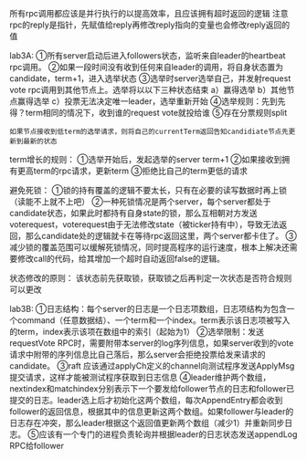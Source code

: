 所有rpc调用都应该是并行执行的以提高效率，且应该拥有超时返回的逻辑
注意rpc的reply是指针，先赋值给reply再修改reply指向的变量也会修改reply返回的值

lab3A:
    ①所有server启动后进入followers状态，监听来自leader的heartbeat rpc调用。
    ②如果一段时间没有收到任何来自leader的调用，将自身状态置为candidate，term+1，进入选举状态
    ③选举时server选举自己，并发射request vote rpc调用到其他节点上。选举将以以下三种状态结束
    a）赢得选举
    b）其他节点赢得选举
    c）投票无法决定唯一leader，选举重新开始
    ④选举规则：先到先得？term相同的情况下，收到谁的request vote就投给谁
    ⑤存在分票规则split

    如果节点接收到低term的选举请求，则将自己的currentTerm返回告知candidiate节点先更新到最新的状态

term增长的规则：
    ①选举开始后，发起选举的server term+1
    ②如果接收到拥有更高term的rpc请求，更新term
    ③拒绝比自己的term更低的请求

避免死锁：
    ①锁的持有覆盖的逻辑不要太长，只有在必要的读写数据时再上锁（读能不上就不上吧）
    ②一种死锁情况是两个server，每个server都处于candidate状态，如果此时都持有自身state的锁，那么互相朝对方发送voterequest，voterequest由于无法修改state（被ticker持有中），导致无法返回，那么candidate处的逻辑就卡在等待rpc返回这里，两个server都卡住了。
    ③减少锁的覆盖范围可以缓解死锁情况，同时提高程序的运行速度，根本上解决还需要修改call的代码，给其增加一个超时自动返回false的逻辑。

状态修改的原则：
    该状态前先获取锁，获取锁之后再判定一次状态是否符合规则可以更改

lab3B:
    ①日志结构：每个server的日志是一个日志项数组，日志项结构为包含一个command（任意数据结）、一个term和一个index。term表示该日志项被写入的term，index表示该项在数组中的索引（起始为1）
    ②选举限制：发送requestVote RPC时，需要附带本server的log序列信息，如果server收到的vote请求中附带的序列信息比自己落后，那么server会拒绝投票给发来请求的candidate。
    ③raft 应该通过applyCh定义的channel向测试程序发送ApplyMsg提交请求，这样才能被测试程序获取到日志信息
    ④leader维护两个数组，nextindex和matchindex分别表示下一个要发给follower节点的日志和follower已提交的日志。leader选上后才初始化这两个数组，每次AppendEntry都会收到follower的返回信息，根据其中的信息更新这两个数组。如果follower与leader的日志存在冲突，那么leader根据这个返回值更新两个数组（减少1）并重新同步日志。
    ⑤应该有一个专门的进程负责轮询并根据leader的日志状态发送appendLog RPC给follower
    